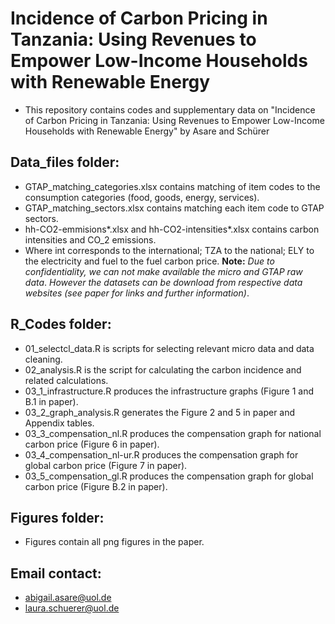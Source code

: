 # Incidence of Carbon Pricing in Tanzania: Using Revenues to Empower Low-Income Households with Renewable Energy 

  - This repository contains codes and supplementary data on "Incidence of Carbon Pricing in Tanzania:
    Using Revenues to Empower Low-Income Households with Renewable Energy" by Asare and Schürer

## Data_files folder:
  - GTAP_matching_categories.xlsx contains matching of item codes to the consumption categories (food, goods, energy, services).
  - GTAP_matching_sectors.xlsx contains matching each item code to GTAP sectors.
  - hh-CO2-emmisions*.xlsx and hh-CO2-intensities*.xlsx contains carbon intensities and CO_2 emissions.
  - Where int corresponds to the international; TZA to the national; ELY to the electricity and fuel to the fuel carbon price. 
 **Note:** _Due to confidentiality, we can not make available the micro and GTAP raw data_.
          _However the datasets can be download from respective data websites (see paper for links and further information)_.

## R_Codes folder:
  - 01_selectcl_data.R is scripts for selecting relevant micro data and data cleaning.
  - 02_analysis.R is the script for calculating the carbon incidence and related calculations. 
  - 03_1_infrastructure.R produces the infrastructure graphs (Figure 1 and B.1 in paper).
  - 03_2_graph_analysis.R generates the Figure 2 and 5 in paper and Appendix tables.
  - 03_3_compensation_nl.R produces the compensation graph for national carbon price (Figure 6 in paper).
  - 03_4_compensation_nl-ur.R produces the compensation graph for global carbon price (Figure 7 in paper).
  - 03_5_compensation_gl.R produces the compensation graph for global carbon price (Figure B.2 in paper).

## Figures folder:
  - Figures contain all png figures in the paper.
    
## Email contact:
  - abigail.asare@uol.de
  - laura.schuerer@uol.de 
